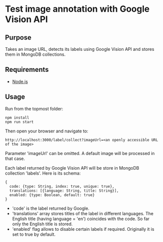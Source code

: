 
# Test image annotation with Google Vision API

## Purpose
Takes an image URL, detects its labels using Google Vision API and stores them in MongoDB collections.

## Requirements

- [Node.js](https://nodejs.org/)

## Usage

Run from the topmost folder:
```
npm install
npm run start
```    
Then open your browser and navigate to:
```
http://localhost:3000/label/collect?imageUrl=<an openly accessible URL of the image>
```
Parameter 'imageUrl' can be omitted. A default image will be processed in that case.

Each label returned by Google Vision API will be store in MongoDB collection 'labels'. Here is its schema:
```
{
  code: {type: String, index: true, unique: true},
  translations: [{language: String, title: String}],
  enabled: {type: Boolean, default: true}
}
```
- 'code' is the label returned by Google.
- 'translations' array stores titles of the label in different languages. The English title (having language = 'en') coincides with the code. So far only the English title is stored.
- 'enabled' flag allows to disable certain labels if required. Originally it is set to true by default.
